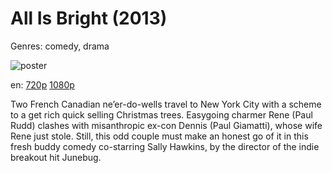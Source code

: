 # All Is Bright (2013)

Genres: comedy, drama

![poster](http://image.tmdb.org/t/p/w500/3E5vLrc9vPuZAG4Nf9WrSv0a7CN.jpg)

en:
  [720p](magnet:?xt=urn:btih:8E927BCBBDCE8468295D14217CD6F62773956CED&tr=udp://glotorrents.pw:6969/announce&tr=udp://tracker.opentrackr.org:1337/announce&tr=udp://torrent.gresille.org:80/announce&tr=udp://tracker.openbittorrent.com:80&tr=udp://tracker.coppersurfer.tk:6969&tr=udp://tracker.leechers-paradise.org:6969&tr=udp://p4p.arenabg.ch:1337&tr=udp://tracker.internetwarriors.net:1337)
  [1080p](magnet:?xt=urn:btih:3B72C5C645D0CE1EB56E7793AD197AF34719D64A&tr=udp://glotorrents.pw:6969/announce&tr=udp://tracker.opentrackr.org:1337/announce&tr=udp://torrent.gresille.org:80/announce&tr=udp://tracker.openbittorrent.com:80&tr=udp://tracker.coppersurfer.tk:6969&tr=udp://tracker.leechers-paradise.org:6969&tr=udp://p4p.arenabg.ch:1337&tr=udp://tracker.internetwarriors.net:1337)
  


Two French Canadian ne’er-do-wells travel to New York City with a scheme to a get rich quick selling Christmas trees. Easygoing charmer Rene (Paul Rudd) clashes with misanthropic ex-con Dennis (Paul Giamatti), whose wife Rene just stole. Still, this odd couple must make an honest go of it in this fresh buddy comedy co-starring Sally Hawkins, by the director of the indie breakout hit Junebug.